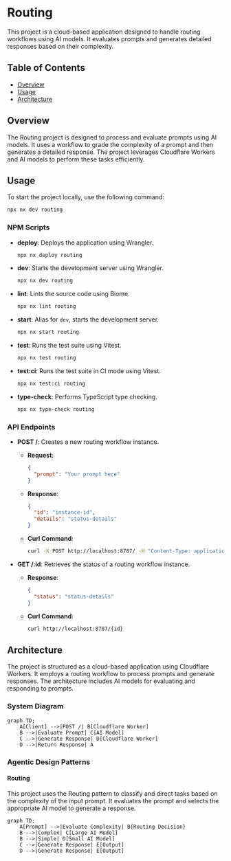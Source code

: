 # Routing

This project is a cloud-based application designed to handle routing workflows using AI models. It evaluates prompts and generates detailed responses based on their complexity.

## Table of Contents
- [Overview](#overview)
- [Usage](#usage)
- [Architecture](#architecture)

## Overview
The Routing project is designed to process and evaluate prompts using AI models. It uses a workflow to grade the complexity of a prompt and then generates a detailed response. The project leverages Cloudflare Workers and AI models to perform these tasks efficiently.

## Usage
To start the project locally, use the following command:
```bash
npx nx dev routing
```

### NPM Scripts
- **deploy**: Deploys the application using Wrangler.
  ```bash
  npx nx deploy routing
  ```
- **dev**: Starts the development server using Wrangler.
  ```bash
  npx nx dev routing
  ```
- **lint**: Lints the source code using Biome.
  ```bash
  npx nx lint routing
  ```
- **start**: Alias for `dev`, starts the development server.
  ```bash
  npx nx start routing
  ```
- **test**: Runs the test suite using Vitest.
  ```bash
  npx nx test routing
  ```
- **test:ci**: Runs the test suite in CI mode using Vitest.
  ```bash
  npx nx test:ci routing
  ```
- **type-check**: Performs TypeScript type checking.
  ```bash
  npx nx type-check routing
  ```

### API Endpoints
- **POST /**: Creates a new routing workflow instance.
  - **Request**:
    ```json
    {
      "prompt": "Your prompt here"
    }
    ```
  - **Response**:
    ```json
    {
      "id": "instance-id",
      "details": "status-details"
    }
    ```
  - **Curl Command**:
    ```bash
    curl -X POST http://localhost:8787/ -H "Content-Type: application/json" -d '{"prompt": "Your prompt here"}'
    ```

- **GET /:id**: Retrieves the status of a routing workflow instance.
  - **Response**:
    ```json
    {
      "status": "status-details"
    }
    ```
  - **Curl Command**:
    ```bash
    curl http://localhost:8787/{id}
    ```

## Architecture
The project is structured as a cloud-based application using Cloudflare Workers. It employs a routing workflow to process prompts and generate responses. The architecture includes AI models for evaluating and responding to prompts.

### System Diagram
```mermaid
graph TD;
    A[Client] -->|POST /| B[Cloudflare Worker]
    B -->|Evaluate Prompt| C[AI Model]
    C -->|Generate Response| D[Cloudflare Worker]
    D -->|Return Response| A
```

### Agentic Design Patterns
#### Routing
This project uses the Routing pattern to classify and direct tasks based on the complexity of the input prompt. It evaluates the prompt and selects the appropriate AI model to generate a response.

```mermaid
graph TD;
    A[Prompt] -->|Evaluate Complexity| B{Routing Decision}
    B -->|Complex| C[Large AI Model]
    B -->|Simple| D[Small AI Model]
    C -->|Generate Response| E[Output]
    D -->|Generate Response| E[Output]
```

<!-- Last updated: 038947bb9b4fd6d8d05f28479e966cd36b43658e -->